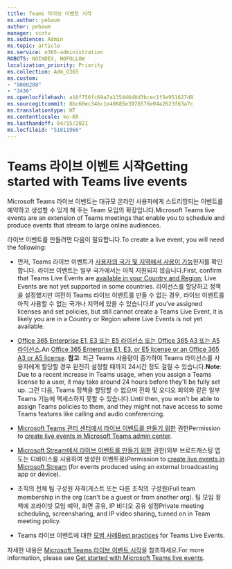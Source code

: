 ```yaml
---
title: Teams 라이브 이벤트 시작
ms.author: pebaum
author: pebaum
manager: scotv
ms.audience: Admin
ms.topic: article
ms.service: o365-administration
ROBOTS: NOINDEX, NOFOLLOW
localization_priority: Priority
ms.collection: Adm_O365
ms.custom:
- "9000208"
- "3436"
ms.openlocfilehash: a10f756fc69a7a135446d8d3bcec1f5e951627d8
ms.sourcegitcommit: 8bc60ec34bc1e40685e3976576e04a2623f63a7c
ms.translationtype: HT
ms.contentlocale: ko-KR
ms.lasthandoff: 04/15/2021
ms.locfileid: "51811966"
---
```

# <a name="getting-started-with-teams-live-events"></a><span data-ttu-id="bf051-102">Teams 라이브 이벤트 시작</span><span class="sxs-lookup"><span data-stu-id="bf051-102">Getting started with Teams live events</span></span>

<span data-ttu-id="bf051-103">Microsoft Teams 라이브 이벤트는 대규모 온라인 사용자에게 스트리밍되는 이벤트를 예약하고 생성할 수 있게 해 주는 Team 모임의 확장입니다.</span><span class="sxs-lookup"><span data-stu-id="bf051-103">Microsoft Teams live events are an extension of Teams meetings that enable you to schedule and produce events that stream to large online audiences.</span></span>

<span data-ttu-id="bf051-104">라이브 이벤트를 만들려면 다음이 필요합니다.</span><span class="sxs-lookup"><span data-stu-id="bf051-104">To create a live event, you will need the following:</span></span>

- <span data-ttu-id="bf051-105">먼저, Teams 라이브 이벤트가 [사용자의 국가 및 지역에서 사용이 가능](https://docs.microsoft.com/microsoftteams/teams-live-events/plan-for-teams-live-events#regional-availability)한지를 확인합니다. 라이브 이벤트는 일부 국가에서는 아직 지원되지 않습니다.</span><span class="sxs-lookup"><span data-stu-id="bf051-105">First, confirm that Teams Live Events are [available in your Country and Region](https://docs.microsoft.com/microsoftteams/teams-live-events/plan-for-teams-live-events#regional-availability); Live Events are not yet supported in some countries.</span></span>  <span data-ttu-id="bf051-106">라이선스를 할당하고 정책을 설정했지만 여전히 Teams 라이브 이벤트를 만들 수 없는 경우, 라이브 이벤트를 아직 사용할 수 없는 국가나 지역에 있을 수 있습니다.</span><span class="sxs-lookup"><span data-stu-id="bf051-106">If you’ve assigned licenses and set policies, but still cannot create a Teams Live Event, it is likely you are in a Country or Region where Live Events is not yet available.</span></span>

- <span data-ttu-id="bf051-107">[Office 365 Enterprise E1, E3 또는 E5 라이선스 또는 Office 365 A3 또는 A5 라이선스](https://docs.microsoft.com/microsoftteams/teams-live-events/set-up-for-teams-live-events#step-2-get-and-assign-licenses).</span><span class="sxs-lookup"><span data-stu-id="bf051-107">An [Office 365 Enterprise E1, E3, or E5 license or an Office 365 A3 or A5 license](https://docs.microsoft.com/microsoftteams/teams-live-events/set-up-for-teams-live-events#step-2-get-and-assign-licenses).</span></span> <span data-ttu-id="bf051-108">**참고**: 최근 Teams 사용량이 증가하여 Teams 라이선스를 사용자에게 할당할 경우 완전히 설정할 때까지 24시간 정도 걸릴 수 있습니다.</span><span class="sxs-lookup"><span data-stu-id="bf051-108">**Note**: Due to a recent increase in Teams usage, when you assign a Teams license to a user, it may take around 24 hours before they'll be fully set up.</span></span> <span data-ttu-id="bf051-109">그런 다음, Teams 정책을 할당할 수 없으며 전화 및 오디오 회의와 같은 일부 Teams 기능에 액세스하지 못할 수 있습니다.</span><span class="sxs-lookup"><span data-stu-id="bf051-109">Until then, you won't be able to assign Teams policies to them, and they might not have access to some Teams features like calling and audio conferencing.</span></span>

- <span data-ttu-id="bf051-110">[Microsoft Teams 관리 센터에서 라이브 이벤트를 만들기 위한](https://docs.microsoft.com/microsoftteams/teams-live-events/set-up-for-teams-live-events#create-or-edit-a-live-events-policy) 권한</span><span class="sxs-lookup"><span data-stu-id="bf051-110">Permission to [create live events in Microsoft Teams admin center](https://docs.microsoft.com/microsoftteams/teams-live-events/set-up-for-teams-live-events#create-or-edit-a-live-events-policy).</span></span>

- <span data-ttu-id="bf051-111">[Microsoft Stream에서 라이브 이벤트를 만들기 위한](https://docs.microsoft.com/microsoftteams/teams-live-events/what-are-teams-live-events) 권한(외부 브로드캐스팅 앱 도는 디바이스를 사용하여 생성한 이벤트용)</span><span class="sxs-lookup"><span data-stu-id="bf051-111">Permission to [create live events in Microsoft Stream](https://docs.microsoft.com/microsoftteams/teams-live-events/what-are-teams-live-events) (for events produced using an external broadcasting app or device).</span></span>

- <span data-ttu-id="bf051-112">조직의 전체 팀 구성원 자격(게스트 또는 다른 조직의 구성원)</span><span class="sxs-lookup"><span data-stu-id="bf051-112">Full team membership in the org (can't be a guest or from another org).</span></span>
<span data-ttu-id="bf051-113">팀 모임 정책에 프라이빗 모임 예약, 화면 공유, IP 비디오 공유 설정</span><span class="sxs-lookup"><span data-stu-id="bf051-113">Private meeting scheduling, screensharing, and IP video sharing, turned on in Team meeting policy.</span></span>

- <span data-ttu-id="bf051-114">Teams 라이브 이벤트에 대한 [모범 사례](https://support.office.com/article/Best-practices-for-producing-a-Teams-live-event-e500370e-4dd1-4187-8b48-af10ef02cf42)</span><span class="sxs-lookup"><span data-stu-id="bf051-114">[Best practices](https://support.office.com/article/Best-practices-for-producing-a-Teams-live-event-e500370e-4dd1-4187-8b48-af10ef02cf42) for Teams Live Events.</span></span>

<span data-ttu-id="bf051-115">자세한 내용은 [Microsoft Teams 라이브 이벤트 시작](https://support.office.com/article/get-started-with-microsoft-teams-live-events-d077fec2-a058-483e-9ab5-1494afda578a)을 참조하세요.</span><span class="sxs-lookup"><span data-stu-id="bf051-115">For more information, please see [Get started with Microsoft Teams live events](https://support.office.com/article/get-started-with-microsoft-teams-live-events-d077fec2-a058-483e-9ab5-1494afda578a).</span></span>